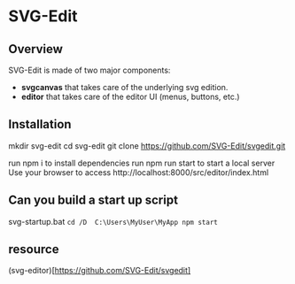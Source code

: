 # SVG-Edit

## Overview

SVG-Edit is made of two major components:

* **svgcanvas** that takes care of the underlying svg edition.
*  **editor** that takes care of the editor UI (menus, buttons, etc.)

## Installation

mkdir svg-edit
cd  svg-edit
git clone https://github.com/SVG-Edit/svgedit.git

run npm i to install dependencies
run npm run start to start a local server
Use your browser to access http://localhost:8000/src/editor/index.html


## Can you build a start up script

svg-startup.bat
``
cd /D  C:\Users\MyUser\MyApp
npm start
``
## resource

(svg-editor)[https://github.com/SVG-Edit/svgedit]